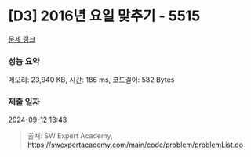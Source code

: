 # [D3] 2016년 요일 맞추기 - 5515 

[문제 링크](https://swexpertacademy.com/main/code/problem/problemDetail.do?contestProbId=AWWOwecaFrIDFAV4) 

### 성능 요약

메모리: 23,940 KB, 시간: 186 ms, 코드길이: 582 Bytes

### 제출 일자

2024-09-12 13:43



> 출처: SW Expert Academy, https://swexpertacademy.com/main/code/problem/problemList.do